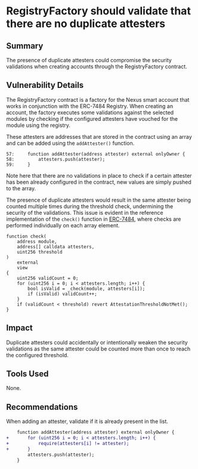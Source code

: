 # RegistryFactory should validate that there are no duplicate attesters

## Summary

The presence of duplicate attesters could compromise the security validations when creating accounts through the RegistryFactory contract.

## Vulnerability Details

The RegistryFactory contract is a factory for the Nexus smart account that works in conjunction with the ERC-7484 Registry. When creating an account, the factory executes some validations against the selected modules by checking if the configured attesters have vouched for the module using the registry.

These attesters are addresses that are stored in the contract using an array and can be added using the `addAttester()` function.

```solidity
57:     function addAttester(address attester) external onlyOwner {
58:         attesters.push(attester);
59:     }
```

Note here that there are no validations in place to check if a certain attester has been already configured in the contract, new values are simply pushed to the array.

The presence of duplicate attesters would result in the same attester being counted multiple times during the threshold check, undermining the security of the validations. This issue is evident in the reference implementation of the `check()` function in [ERC-7484](https://eips.ethereum.org/EIPS/eip-7484#registry), where checks are performed individually on each array element.

```solidity
function check(
    address module,
    address[] calldata attesters,
    uint256 threshold
)
    external
    view
{
    uint256 validCount = 0;
    for (uint256 i = 0; i < attesters.length; i++) {
        bool isValid = _check(module, attesters[i]);
        if (isValid) validCount++;
    }
    if (validCount < threshold) revert AttestationThresholdNotMet();
}
```

## Impact

Duplicate attesters could accidentally or intentionally weaken the security validations as the same attester could be counted more than once to reach the configured threshold.

## Tools Used

None.

## Recommendations

When adding an attester, validate if it is already present in the list.

```diff
    function addAttester(address attester) external onlyOwner {
+       for (uint256 i = 0; i < attesters.length; i++) {
+           require(attesters[i] != attester);
+       }
        attesters.push(attester);
    }
```
